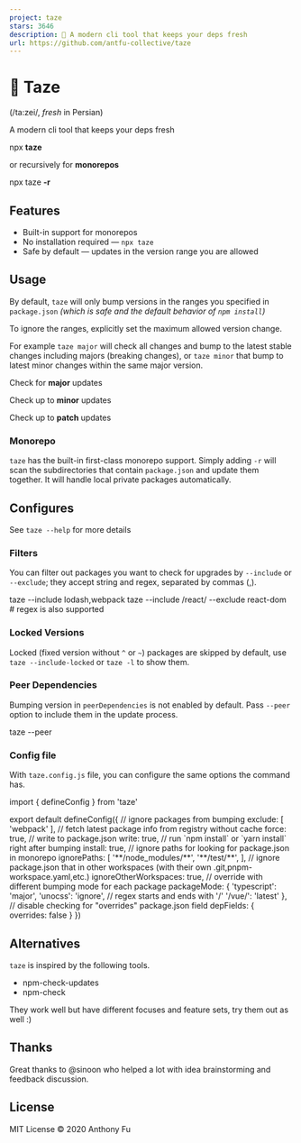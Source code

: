 ```yaml
---
project: taze
stars: 3646
description: 🥦 A modern cli tool that keeps your deps fresh
url: https://github.com/antfu-collective/taze
---
```


🥦 Taze
=======

(/ta:zei/, _fresh_ in Persian)

A modern cli tool that keeps your deps fresh

npx **taze**

or recursively for **monorepos**

npx taze **\-r**

Features
--------

-   Built-in support for monorepos
-   No installation required — `npx taze`
-   Safe by default — updates in the version range you are allowed

Usage
-----

By default, `taze` will only bump versions in the ranges you specified in `package.json` _(which is safe and the default behavior of `npm install`)_

To ignore the ranges, explicitly set the maximum allowed version change.

For example `taze major` will check all changes and bump to the latest stable changes including majors (breaking changes), or `taze minor` that bump to latest minor changes within the same major version.

  

Check for **major** updates  

Check up to **minor** updates  

Check up to **patch** updates  

### Monorepo

`taze` has the built-in first-class monorepo support. Simply adding `-r` will scan the subdirectories that contain `package.json` and update them together. It will handle local private packages automatically.

Configures
----------

See `taze --help` for more details

### Filters

You can filter out packages you want to check for upgrades by `--include` or `--exclude`; they accept string and regex, separated by commas (,).

taze --include lodash,webpack
taze --include /react/ --exclude react-dom # regex is also supported

### Locked Versions

Locked (fixed version without `^` or `~`) packages are skipped by default, use `taze --include-locked` or `taze -l` to show them.

### Peer Dependencies

Bumping version in `peerDependencies` is not enabled by default. Pass `--peer` option to include them in the update process.

taze --peer

### Config file

With `taze.config.js` file, you can configure the same options the command has.

import { defineConfig } from 'taze'

export default defineConfig({
  // ignore packages from bumping
  exclude: \[
    'webpack'
  \],
  // fetch latest package info from registry without cache
  force: true,
  // write to package.json
  write: true,
  // run \`npm install\` or \`yarn install\` right after bumping
  install: true,
  // ignore paths for looking for package.json in monorepo
  ignorePaths: \[
    '\*\*/node\_modules/\*\*',
    '\*\*/test/\*\*',
  \],
  // ignore package.json that in other workspaces (with their own .git,pnpm-workspace.yaml,etc.)
  ignoreOtherWorkspaces: true,
  // override with different bumping mode for each package
  packageMode: {
    'typescript': 'major',
    'unocss': 'ignore',
    // regex starts and ends with '/'
    '/vue/': 'latest'
  },
  // disable checking for "overrides" package.json field
  depFields: {
    overrides: false
  }
})

Alternatives
------------

`taze` is inspired by the following tools.

-   npm-check-updates
-   npm-check

They work well but have different focuses and feature sets, try them out as well :)

Thanks
------

Great thanks to @sinoon who helped a lot with idea brainstorming and feedback discussion.

License
-------

MIT License © 2020 Anthony Fu
